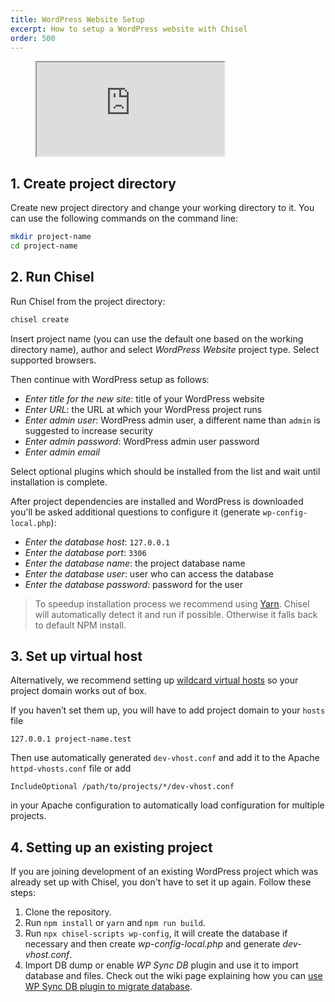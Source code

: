 ```yaml
---
title: WordPress Website Setup
excerpt: How to setup a WordPress website with Chisel
order: 500
---
```


<figure>
  <iframe src="https://www.youtube.com/embed/RuvDddISKQo"></iframe>
</figure>


## 1. Create project directory

Create new project directory and change your working directory to it. You can use the following commands on the command line:

```bash
mkdir project-name
cd project-name
```

## 2. Run Chisel

Run Chisel from the project directory:

```bash
chisel create
```

Insert project name (you can use the default one based on the working directory name), author and select _WordPress Website_ project type. Select supported browsers.

Then continue with WordPress setup as follows:

- _Enter title for the new site_: title of your WordPress website
- _Enter URL_: the URL at which your WordPress project runs
- _Enter admin user_: WordPress admin user, a different name than `admin` is suggested to increase security
- _Enter admin password_: WordPress admin user password
- _Enter admin email_

Select optional plugins which should be installed from the list and wait until installation is complete.

After project dependencies are installed and WordPress is downloaded you'll be asked additional questions to configure it (generate `wp-config-local.php`):

- _Enter the database host_: `127.0.0.1`
- _Enter the database port_: `3306`
- _Enter the database name_: the project database name
- _Enter the database user_: user who can access the database
- _Enter the database password_: password for the user

> To speedup installation process we recommend using [Yarn](https://classic.yarnpkg.com/en/). Chisel will automatically detect it and run if possible. Otherwise it falls back to default NPM install.

## 3. Set up virtual host

Alternatively, we recommend setting up [wildcard virtual hosts](/docs/installation/wildcard-virtual-hosts) so your project domain works out of box.

If you haven’t set them up, you will have to add project domain to your `hosts` file

```text
127.0.0.1 project-name.test
```

Then use automatically generated `dev-vhost.conf` and add it to the Apache `httpd-vhosts.conf` file or add

```apacheconf
IncludeOptional /path/to/projects/*/dev-vhost.conf
```

in your Apache configuration to automatically load configuration for multiple projects.

## 4. Setting up an existing project

If you are joining development of an existing WordPress project which was already set up with Chisel, you don't have to set it up again. Follow these steps:

1. Clone the repository.
1. Run `npm install` or `yarn` and `npm run build`.
1. Run `npx chisel-scripts wp-config`, it will create the database if necessary and then create _wp-config-local.php_ and generate _dev-vhost.conf_.
1. Import DB dump or enable _WP Sync DB_ plugin and use it to import database and files. Check out the wiki page explaining how you can [use WP Sync DB plugin to migrate database](https://github.com/xfiveco/generator-chisel/wiki/Setting-up-WordPress-projects-at-Getfives).
